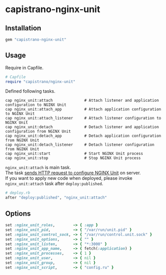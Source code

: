 # capistrano-nginx-unit

## Installation

```rb
gem "capistrano-nginx-unit"
```

## Usage

Require in Capfile.

```rb
# Capfile
require "capistrano/nginx-unit"
```

Defined following tasks.

```
cap nginx_unit:attach              # Attach listener and application configuration to NGINX Unit
cap nginx_unit:attach_app          # Attach application configuration to NGINX Unit
cap nginx_unit:attach_listener     # Attach listener configuration to NGINX Unit
cap nginx_unit:detach              # Detach listener and application configuration from NGINX Unit
cap nginx_unit:detach_app          # Detach application configuration from NGINX Unit
cap nginx_unit:detach_listener     # Detach listener configuration from NGINX Unit
cap nginx_unit:start               # Start NGINX Unit process
cap nginx_unit:stop                # Stop NGINX Unit process
```

`nginx_unit:attach` is main task.  
The task [sends HTTP request to configure NGINX Unit](http://unit.nginx.org/configuration/) on server.  
If you want to apply new code when deployed, please invoke `nginx_unit:attach` task after `deploy:published`.

```rb
# deploy.rb
after "deploy:published", "nginx_unit:attach"
```

## Options

```rb
set :nginx_unit_roles,        -> { :app }
set :nginx_unit_pid,          -> { "/var/run/unit.pid" }
set :nginx_unit_control_sock, -> { "/var/run/control.unit.sock" }
set :nginx_unit_options,      -> { "" }
set :nginx_unit_listen,       -> { "*:3000" }
set :nginx_unit_app_name,     -> { fetch(:application) }
set :nginx_unit_processes,    -> { 1 }
set :nginx_unit_user,         -> { nil }
set :nginx_unit_group,        -> { nil }
set :nginx_unit_script,       -> { "config.ru" }
```
